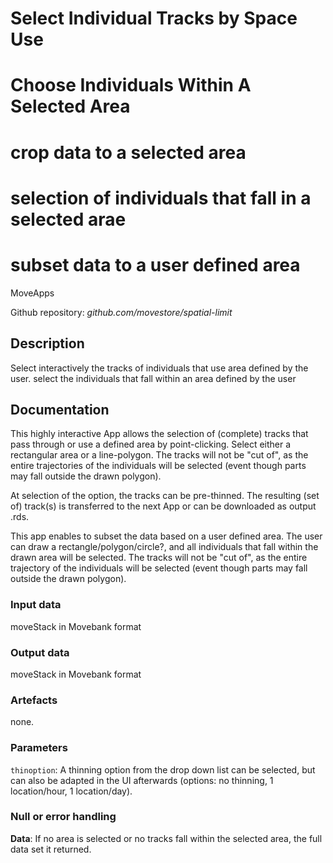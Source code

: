 # Select Individual Tracks by Space Use
# Choose Individuals Within A Selected Area 
# crop data to a selected area 
# selection of individuals that fall in a selected arae
# subset data to a user defined area

MoveApps

Github repository: *github.com/movestore/spatial-limit*

## Description
Select interactively the tracks of individuals that use area defined by the user.
select the individuals that fall within an area defined by the user

## Documentation
This highly interactive App allows the selection of (complete) tracks that pass through or use a defined area by point-clicking. Select either a rectangular area or a line-polygon. The tracks will not be "cut of", as the entire trajectories of the individuals will be selected (event though parts may fall outside the drawn polygon).

At selection of the option, the tracks can be pre-thinned. The resulting (set of) track(s) is transferred to the next App or can be downloaded as output .rds.

This app enables to subset the data based on a user defined area. The user can draw a rectangle/polygon/circle?, and all individuals that fall within the drawn area will be selected. The tracks will not be "cut of", as the entire trajectory of the individuals will be selected (event though parts may fall outside the drawn polygon).

### Input data
moveStack in Movebank format

### Output data
moveStack in Movebank format

### Artefacts
none.

### Parameters
`thinoption`: A thinning option from the drop down list can be selected, but can also be adapted in the UI afterwards (options: no thinning, 1 location/hour, 1 location/day).


### Null or error handling
**Data**: If no area is selected or no tracks fall within the selected area, the full data set it returned.
